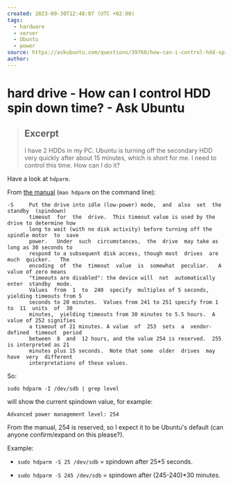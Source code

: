 ```yaml
---
created: 2023-09-30T12:48:07 (UTC +02:00)
tags:
  - hardware
  - server
  - Ubuntu
  - power
source: https://askubuntu.com/questions/39760/how-can-i-control-hdd-spin-down-time
author:
---
```


# hard drive - How can I control HDD spin down time? - Ask Ubuntu

> ## Excerpt
> I have 2 HDDs in my PC. Ubuntu is turning off the secondary HDD very quickly after about 15 minutes, which is short for me. I need to control this time. How can I do it?

Have a look at `hdparm`.

From [the manual](http://manpages.ubuntu.com/manpages/quantal/en/man8/hdparm.8.html) (`man hdparm` on the command line):

```
-S     Put the drive into idle (low-power) mode,  and  also  set  the  standby  (spindown)
       timeout  for  the  drive.  This timeout value is used by the drive to determine how
       long to wait (with no disk activity) before turning off the spindle motor  to  save
       power.   Under  such  circumstances,  the  drive  may take as long as 30 seconds to
       respond to a subsequent disk access, though most  drives  are  much  quicker.   The
       encoding  of  the  timeout  value  is  somewhat  peculiar.   A  value of zero means
       "timeouts are disabled": the device will  not  automatically  enter  standby  mode.
       Values  from  1  to  240  specify  multiples of 5 seconds, yielding timeouts from 5
       seconds to 20 minutes.  Values from 241 to 251 specify from 1 to  11  units  of  30
       minutes,  yielding timeouts from 30 minutes to 5.5 hours.  A value of 252 signifies
       a timeout of 21 minutes. A value  of  253  sets  a  vendor-defined  timeout  period
       between  8  and  12 hours, and the value 254 is reserved.  255 is interpreted as 21
       minutes plus 15 seconds.  Note that some  older  drives  may  have  very  different
       interpretations of these values.
```

So:

```
sudo hdparm -I /dev/sdb | grep level
```

will show the current spindown value, for example:

```
Advanced power management level: 254
```

From the manual, 254 is reserved, so I expect it to be Ubuntu's default (can anyone confirm/expand on this please?).

Example:

- `sudo hdparm -S 25 /dev/sdb` = spindown after 25*5 seconds.
    
- `sudo hdparm -S 245 /dev/sdb` = spindown after (245-240)*30 minutes.